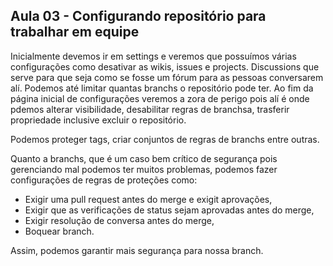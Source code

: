 ## Aula 03 - Configurando repositório para trabalhar em equipe

Inicialmente devemos ir em settings e veremos que possuímos várias configurações como desativar as wikis, issues e projects. Discussions que serve para que seja como se fosse um fórum para as pessoas conversarem alí. Podemos até limitar quantas branchs o repositório pode ter. Ao fim da página inicial de configurações veremos a zora de perigo pois alí é onde pdemos alterar visibilidade, desabilitar regras de branchsa, trasferir propriedade inclusive excluir o repositório. 

Podemos proteger tags, criar conjuntos de regras de branchs entre outras.

Quanto a branchs, que é um caso bem crítico de segurança pois gerenciando mal podemos ter muitos problemas, podemos fazer configurações de regras de proteções como:

- Exigir uma pull request antes do merge e exigit aprovações,
- Exigir que as verificações de status sejam aprovadas antes do merge,
- Exigir resolução de conversa antes do merge,
- Boquear branch.

Assim, podemos garantir mais segurança para nossa branch.
